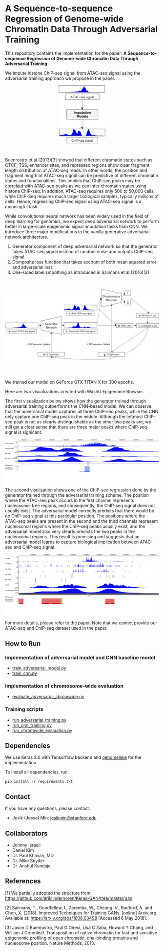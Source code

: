 #  A Sequence-to-sequence Regression of Genome-wide Chromatin Data Through Adversarial Training

This repository contains the implementation for the paper: **A Sequence-to-sequence Regression of Genome-wide Chromatin Data Through Adversarial Training**.

We impute histone ChIP-seq signal from ATAC-seq signal using the adversarial training approach we propose in the paper. 

<p align="center">
    <img src="imgs/overview.png" width="30%" align="middle">
</p><br/>

Buenrostro et al.(2013)[3] showed that different chromatin states such as CTCF, TSS, enhancer sites, and repressed regions show clear fragment length distribution of ATAC-seq reads. In other words, the position and fragment length of ATAC-seq signal can be predictive
of different chromatin states and functionalities. This implies that ChIP-seq peaks may be correlatd with ATAC-seq peaks as we can infer chromatin states using histone ChIP-seq. In addition, ATAC-seq requires only 500 to 50,000 cells, while ChIP-Seq requires much larger biological samples, typically millions of cells. Hence, regressing ChIP-seq signal using ATAC-seq signal is a meaningful task.

While convolutional neural network has been widely used in the field of deep learning for genomics, we expect deep adversarial network to perform better in large-scale epigenomic signal imputation tasks than CNN. We introduce three major modifications to the vanilla generative adversarial network architecture.

1. Generator component of deep adversarial network so that the generator takes ATAC-seq signal instead of random noise and outputs ChIP-seq signal
2. Composite loss function that takes account of both mean squared error and adversarial loss
3. One-sided label smoothing as introduced in Salimans et al.(2016)[2]


<br/>
<p align="center">
    <img src="imgs/adv_architecture.png" align="middle">
</p>
<br/><br/>




We trained our model on GeForce GTX TITAN X for 300 epochs.

Here are two visualizations created with WashU Epigenome Browser.

The first visualization below shows how the generator trained through adversarial training outperforms the CNN-based model. We can observe that the adversarial model captures all three ChIP-seq peaks, while the CNN only capture one ChIP-seq peak in the middle. Although the leftmost ChIP-seq peak is not as clearly distinguishable as the other two peaks are, we still get a clear sense that there are three major peaks where ChIP-seq signal is signicant.

![Example 1](imgs/best_results.png)
The second visulization shows one of the ChIP-seq regression done by the generator trained through the adversarial training scheme. The position where the ATAC-seq peak occurs in the first channel represents nucleosome-free regions, and consequently, the ChIP-seq signal does not usually exist. The adversarial model correctly predicts that there would be no ChIP-seq signal at this particular position. The positions where the ATAC-seq peaks are present in the second and the third channels represent nucleosomal regions where the ChIP-seq peaks usually exist, and the adversarial model also very clearly predicts the two peaks in the nucleosomal regions. This result is promising and suggests that an adversarial model learns to capture biological implication between ATAC-seq and ChIP-seq signal.

![Example 2](imgs/perchannel_best2.png)
For more details, please refer to the paper. Note that we cannot provide our ATAC-seq and ChIP-seq dataset used in the paper.

## How to Run

### Implementation of adversarial model and CNN baseline model
 - [train_adversarial_model.py](https://github.com/jessemin/AdversarialSeqToSeq/blob/master/train_adversarial_model.py "train_adversarial_model.py")
 - [train_cnn.py](https://github.com/jessemin/AdversarialSeqToSeq/blob/master/train_cnn.py "train_cnn.py")
 
### Implementation of chromosome-wide evaluation
 - [evaluate_adversarial_chromwide.py](https://github.com/jessemin/AdversarialSeqToSeq/blob/master/evaluate_adversarial_chromwide.py "evaluate_adversarial_chromwide.py")

### Training scripts
 - [run_adversarial_training.py](https://github.com/jessemin/AdversarialSeqToSeq/blob/master/scripts/run_adversarial_training.py "run_adversarial_training.py")
 - [run_cnn_training.py](https://github.com/jessemin/AdversarialSeqToSeq/blob/master/scripts/run_cnn_training.py "run_cnn_training.py")
 - [run_chromwide_evaluation.py](https://github.com/jessemin/AdversarialSeqToSeq/blob/master/scripts/run_chromwide_evaluation.py "run_chromwide_evaluation.py")

## Dependencies

We use Keras 2.0 with Tensorflow backend and [genomelake](https://pypi.org/project/genomelake/) for the implementation.

To install all dependencies, run:

    pip install -r requirements.txt

## Contact

If you have any questions, please contact:

 - Jesik (Jesse) Min: <jesikmin@stanford.edu>

## Collaborators

 - Johnny Israeli
 - Daniel Kim
 - Dr. Paul Khavari, MD
 - Dr. Mike Snyder
 - Dr. Anshul Kundaje

## References

[1] We partially adopted the structure from:
<https://github.com/eriklindernoren/Keras-GAN/tree/master/gan>

[2] Salimans, T., Goodfellow, I., Zaremba, W., Cheung, V., Radford, A. and Chen, X. (2018). Improved Techniques for Training GANs. [online] Arxiv.org. Available at: https://arxiv.org/abs/1606.03498 [Accessed 6 May 2018].

[3] Jason D Buenrostro, Paul G Giresi, Lisa C Zaba, Howard Y Chang, and William J Greenleaf. Transposition of native chromatin for fast and sensitive epigenomic profiling of open chromatin, dna-binding proteins and nucleosome position. Nature Methods, 2013.
